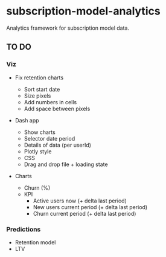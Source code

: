 # subscription-model-analytics
Analytics framework for subscription model data.

## TO DO

### Viz
- Fix retention charts
    - Sort start date 
    - Size pixels
    - Add numbers in cells
    - Add space between pixels

- Dash app
    - Show charts
    - Selector date period
    - Details of data (per userId)
    - Plotly style 
    - CSS
    - Drag and drop file + loading state 

- Charts
    - Churn (%)
    - KPI
        - Active users now (+ delta last period)
        - New users current period (+ delta last period)
        - Churn current period (+ delta last period)

### Predictions
- Retention model
- LTV
